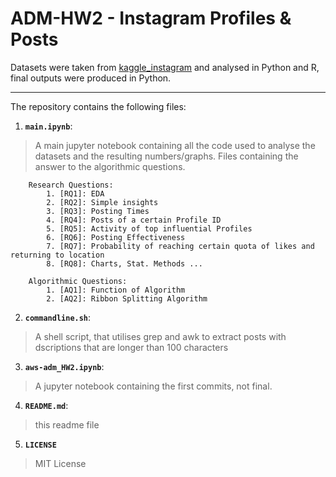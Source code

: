 # ADM-HW2 - Instagram Profiles & Posts 

Datasets were taken from [kaggle_instagram](https://www.kaggle.com/datasets/shmalex/instagram-dataset?select=instagram_profiles.csv) and analysed in Python and R, final outputs were produced in Python.

____

The repository contains the following files:

1. __`main.ipynb`__: 
> A main jupyter notebook containing all the code used to analyse the datasets and the resulting numbers/graphs.
> Files containing the answer to the algorithmic questions.
	
		Research Questions:
			1. [RQ1]: EDA 
			2. [RQ2]: Simple insights
			3. [RQ3]: Posting Times
			4. [RQ4]: Posts of a certain Profile ID
			5. [RQ5]: Activity of top influential Profiles
			6. [RQ6]: Posting Effectiveness
			7. [RQ7]: Probability of reaching certain quota of likes and returning to location
			8. [RQ8]: Charts, Stat. Methods ...

		Algorithmic Questions: 
			1. [AQ1]: Function of Algorithm
			2. [AQ2]: Ribbon Splitting Algorithm
	
2. __`commandline.sh`__:
  > A shell script, that utilises grep and awk to extract posts with dscriptions that are longer than 100 characters

3. __`aws-adm_HW2.ipynb`__:
  > A jupyter notebook containing the first commits, not final.
	
4. __`README.md`__:
  > this readme file

5. __`LICENSE`__
> MIT License
  


